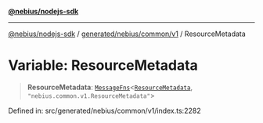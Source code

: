 [**@nebius/nodejs-sdk**](../../../../../README.md)

---

[@nebius/nodejs-sdk](../../../../../README.md) / [generated/nebius/common/v1](../README.md) / ResourceMetadata

# Variable: ResourceMetadata

> **ResourceMetadata**: [`MessageFns`](../../../../../runtime/protos/core/interfaces/MessageFns.md)\<[`ResourceMetadata`](../interfaces/ResourceMetadata.md), `"nebius.common.v1.ResourceMetadata"`\>

Defined in: src/generated/nebius/common/v1/index.ts:2282
